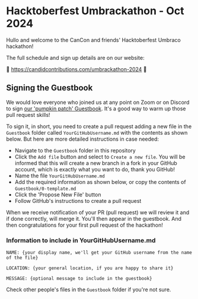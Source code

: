 # Hacktoberfest Umbrackathon - Oct 2024

Hullo and welcome to the CanCon and friends' Hacktoberfest Umbraco hackathon!

The full schedule and sign up details are on our website:

🎃 https://candidcontributions.com/umbrackathon-2024 🎃

## Signing the Guestbook

We would love everyone who joined us at any point on Zoom or on Discord to sign [our 'pumpkin patch' Guestbook](https://candidcontributions.com/umbrackathon-2022/guestbook). It's a good way to warm up those pull request skills!

To sign it, in short, you need to create a pull request adding a new file in the `Guestbook` folder called `YourGitHubUsername.md` with the contents as shown below. But here are more detailed instructions in case needed: 

- Navigate to the `Guestbook` folder in this repository
- Click the `Add file` button and select to `Create a new file`. You will be informed that this will create a new branch in a fork in your GitHub account, which is exactly what you want to do, thank you GitHub!
- Name the file `YourGitHubUsername.md`
- Add the required information as shown below, or copy the contents of `Guestbook/0-template.md`
- Click the 'Propose New File' button
- Follow GitHub's instructions to create a pull request

When we receive notification of your PR (pull request) we will review it and if done correctly, will merge it. You'll then appear in the guestbook. And then congratulations for your first pull request of the hackathon!

### Information to include in YourGitHubUsername.md

```
NAME: {your display name, we'll get your GitHub username from the name of the file}

LOCATION: {your general location, if you are happy to share it}

MESSAGE: {optional message to include in the guestbook}

```

Check other people's files in the `Guestbook` folder if you're not sure.
